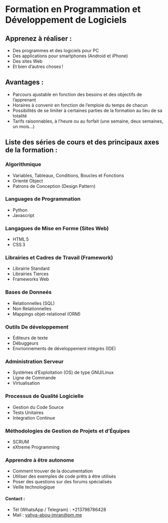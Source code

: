 # Formation en Programmation et Développement de Logiciels


## Apprenez à réaliser :
  - Des programmes et des logiciels pour PC
  - Des applications pour smartphones (Android et iPhone)
  - Des sites Web
  - Et bien d’autres choses !


## Avantages :

  - Parcours ajustable en fonction des besoins et des objectifs de l’apprenant
  - Horaires à convenir en fonction de l’emploie du temps de chacun
  - Possibilités de se limiter à certaines parties de la formation au lieu de sa totalité
  - Tarifs raisonnables, à l’heure ou au forfait (une semaine, deux semaines, un mois…)


## Liste des séries de cours et des principaux axes de la formation :


### Algorithmique
  - Variables, Tableaux, Conditions, Boucles et Fonctions
  - Orienté Object
  - Patrons de Conception (Design Pattern)


### Languages de Programmation
  - Python
  - Javascript


### Langagues de Mise en Forme (Sites Web)
  - HTML 5
  - CSS 3


### Librairies et Cadres de Travail (Framework)
  - Librairie Standard
  - Librairies Tierces
  - Frameworks Web


### Bases de Donneés
  - Relationnelles (SQL)
  - Non Relationnelles
  - Mappings objet-relationel (ORM)


### Outils De développement
  - Éditeurs de texte
  - Débuggeurs
  - Envrionnements de développement intégrés (IDE)


### Administration Serveur
  - Systèmes d’Exploitation (OS) de type GNU/Linux
  - Ligne de Commande
  - Virtualisation


### Processus de Qualité Logicielle
  - Gestion du Code Source
  - Tests Unitaires
  - Integration Continue


### Méthodologies de Gestion de Projets et d’Équipes
  - SCRUM
  - eXtreme Programming


### Apprendre à être autonome
  - Comment trouver de la documentation
  - Utiliser des exemples de code prêts à être utilisés
  - Poser des questions sur des forums spécialisés
  - Veille technologique


#### Contact :
  - Tél (WhatsApp / Telegram) : +213798786428
  - Mail : yahya-abou-imran@pm.me
